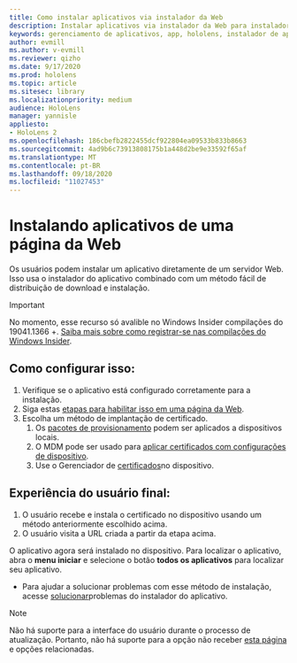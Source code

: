 ```yaml
---
title: Como instalar aplicativos via instalador da Web
description: Instalar aplicativos via instalador da Web para instalador de aplicativos
keywords: gerenciamento de aplicativos, app, hololens, instalador de aplicativos, instalação da Web
author: evmill
ms.author: v-evmill
ms.reviewer: qizho
ms.date: 9/17/2020
ms.prod: hololens
ms.topic: article
ms.sitesec: library
ms.localizationpriority: medium
audience: HoloLens
manager: yannisle
appliesto:
- HoloLens 2
ms.openlocfilehash: 186cbefb2822455dcf922804ea09533b833b8663
ms.sourcegitcommit: 4ad9b6c73913808175b1a448d2be9e33592f65af
ms.translationtype: MT
ms.contentlocale: pt-BR
ms.lasthandoff: 09/18/2020
ms.locfileid: "11027453"
---
```

# Instalando aplicativos de uma página da Web

Os usuários podem instalar um aplicativo diretamente de um servidor Web. Isso usa o instalador do aplicativo combinado com um método fácil de distribuição de download e instalação. 

> [!IMPORTANT]
> No momento, esse recurso só avalible no Windows Insider compilações do 19041.1366 +. [Saiba mais sobre como registrar-se nas compilações do Windows Insider](hololens-insider.md).

## Como configurar isso:
1.  Verifique se o aplicativo está configurado corretamente para a instalação.
1.  Siga estas [etapas para habilitar isso em uma página da Web](https://docs.microsoft.com/windows/msix/app-installer/installing-windows10-apps-web#how-to-enable-this-on-a-webpage). 
1.  Escolha um método de implantação de certificado. 
    1.  Os [pacotes de provisionamento](hololens-provisioning.md) podem ser aplicados a dispositivos locais.
    1.  O MDM pode ser usado para [aplicar certificados com configurações de dispositivo](https://docs.microsoft.com/mem/intune/protect/certificates-configure).
    1.  Use o Gerenciador de [certificados](hololens-insider.md#certificate-manager)no dispositivo. 

## Experiência do usuário final:
1.  O usuário recebe e instala o certificado no dispositivo usando um método anteriormente escolhido acima. 
1.  O usuário visita a URL criada a partir da etapa acima.

O aplicativo agora será instalado no dispositivo. Para localizar o aplicativo, abra o **menu iniciar** e selecione o botão **todos os aplicativos** para localizar seu aplicativo. 

-   Para ajudar a solucionar problemas com esse método de instalação, acesse [solucionar](https://docs.microsoft.com/windows/msix/app-installer/troubleshoot-appinstaller-issues)problemas do instalador do aplicativo. 

> [!NOTE]
> Não há suporte para a interface do usuário durante o processo de atualização. Portanto, não há suporte para a opção não receber [esta página](https://docs.microsoft.com/windows/msix/app-installer/update-settings) e opções relacionadas.
